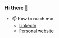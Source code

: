 ### Hi there 👋
- 📫 How to reach me: 
  - [LinkedIn](https://www.linkedin.com/in/wictorz/)
  - [Personal website](https://www.wictor.no/)
<!--
**rotciw/rotciw** is a ✨ _special_ ✨ repository because its `README.md` (this file) appears on your GitHub profile.

Here are some ideas to get you started:

- 🔭 I’m currently working on ...
- 🌱 I’m currently learning ...
- 👯 I’m looking to collaborate on ...
- 🤔 I’m looking for help with ...
- 💬 Ask me about ...
- 📫 How to reach me: ...
- 😄 Pronouns: ...
- ⚡ Fun fact: ...
-->
